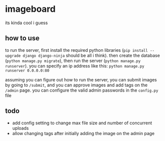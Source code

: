 # imageboard
its kinda cool i guess

## how to use
to run the server, first install the required python libraries (`pip install --upgrade django django-ninja` should be all i think). then create the database (`python manage.py migrate`), then run the server (`python manage.py runserver`). you can specify an ip address like this: `python manage.py runserver 0.0.0.0:80`

assuming you can figure out how to run the server, you can submit images by going to `/submit`, and you can approve images and add tags on the `/admin` page. you can configure the valid admin passwords in the `config.py` file

## todo
- add config setting to change max file size and number of concurrent uploads
- allow changing tags after initially adding the image on the admin page
